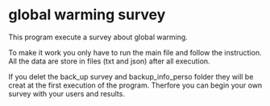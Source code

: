 # global warming survey

This program execute a survey about global warming.

To make it work you only have to run the main file and follow the instruction.
All the data are store in files (txt and json) after all execution.

If you delet the back_up survey and backup_info_perso folder they will be creat at the first execution of the program.
Therfore you can begin your own survey with your users and results.
